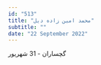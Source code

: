 ```yaml
---
id: "513"
title: "محمد امین زاده دیل"
subtitle: ""
date: "22 September 2022"
---
```


گچساران - 31 شهریور 
